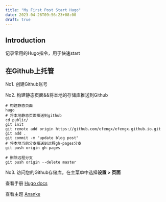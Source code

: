 ```yaml
---
title: "My First Post Start Hugo"
date: 2023-04-26T09:56:23+08:00
draft: true
---
```

## Introduction

记录常用的Hugo指令，用于快速start

## 在Github上托管

No1. 创建Github账号

No2. 构建静态页面&&将本地的存储库推送到Github

```base
# 构建静态页面
hugo
# 将本地静态页面推送到github
cd public/
git init
git remote add origin https://github.com/efengx/efengx.github.io.git
git add .
git commit -m "update blog post"
# 将本地当前分支推送到远程gh-pages分支
git push origin gh-pages

# 删除远程分支
git push origin --delete master
```

No3. 访问您的Github存储库。在主菜单中选择**设置 > 页面**


查看手册 [Hugo docs](https://gohugo.io/getting-started/quick-start "start hugo")

查看主题 [Ananke](https://github.com/theNewDynamic/gohugo-theme-ananke "github")
